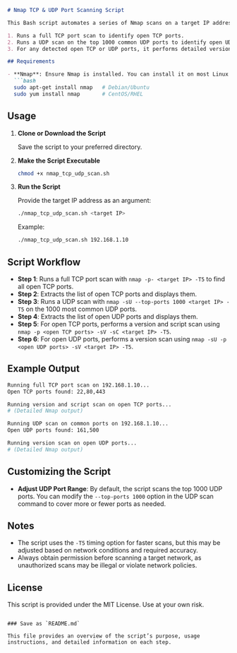 ```markdown
# Nmap TCP & UDP Port Scanning Script

This Bash script automates a series of Nmap scans on a target IP address, covering both TCP and UDP ports. It performs the following steps:

1. Runs a full TCP port scan to identify open TCP ports.
2. Runs a UDP scan on the top 1000 common UDP ports to identify open UDP ports.
3. For any detected open TCP or UDP ports, it performs detailed version and script scans to gather additional information on services running on those ports.

## Requirements

- **Nmap**: Ensure Nmap is installed. You can install it on most Linux distributions using:
  ```bash
  sudo apt-get install nmap   # Debian/Ubuntu
  sudo yum install nmap       # CentOS/RHEL
  ```

## Usage

1. **Clone or Download the Script**
   
   Save the script to your preferred directory.

2. **Make the Script Executable**
   ```bash
   chmod +x nmap_tcp_udp_scan.sh
   ```

3. **Run the Script**

   Provide the target IP address as an argument:
   ```bash
   ./nmap_tcp_udp_scan.sh <target IP>
   ```

   Example:
   ```bash
   ./nmap_tcp_udp_scan.sh 192.168.1.10
   ```

## Script Workflow

- **Step 1**: Runs a full TCP port scan with `nmap -p- <target IP> -T5` to find all open TCP ports.
- **Step 2**: Extracts the list of open TCP ports and displays them.
- **Step 3**: Runs a UDP scan with `nmap -sU --top-ports 1000 <target IP> -T5` on the 1000 most common UDP ports.
- **Step 4**: Extracts the list of open UDP ports and displays them.
- **Step 5**: For open TCP ports, performs a version and script scan using `nmap -p <open TCP ports> -sV -sC <target IP> -T5`.
- **Step 6**: For open UDP ports, performs a version scan using `nmap -sU -p <open UDP ports> -sV <target IP> -T5`.

## Example Output

```bash
Running full TCP port scan on 192.168.1.10...
Open TCP ports found: 22,80,443

Running version and script scan on open TCP ports...
# (Detailed Nmap output)

Running UDP scan on common ports on 192.168.1.10...
Open UDP ports found: 161,500

Running version scan on open UDP ports...
# (Detailed Nmap output)
```

## Customizing the Script

- **Adjust UDP Port Range**: By default, the script scans the top 1000 UDP ports. You can modify the `--top-ports 1000` option in the UDP scan command to cover more or fewer ports as needed.

## Notes

- The script uses the `-T5` timing option for faster scans, but this may be adjusted based on network conditions and required accuracy.
- Always obtain permission before scanning a target network, as unauthorized scans may be illegal or violate network policies.

## License

This script is provided under the MIT License. Use at your own risk.
```

### Save as `README.md`

This file provides an overview of the script’s purpose, usage instructions, and detailed information on each step.
